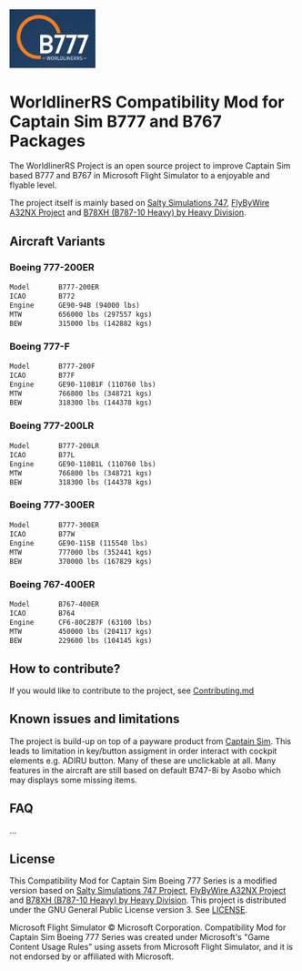 <img src="./worldlinerrs/banner/logo/WorldlinerRS.png" width=30% height=30%>

# WorldlinerRS Compatibility Mod for Captain Sim B777 and B767 Packages

The WorldlinerRS Project is an open source project to improve Captain Sim based B777 and B767 in Microsoft Flight Simulator to a enjoyable and flyable level.

The project itself is mainly based on [Salty Simulations 747](https://github.com/saltysimulations/salty-747), [FlyByWire A32NX Project](https://github.com/flybywiresim/a32nx) and [B78XH (B787-10 Heavy) by Heavy Division](https://github.com/Heavy-Division/B78XH).

## Aircraft Variants

### Boeing 777-200ER

 ```
 Model       B777-200ER
 ICAO        B772
 Engine      GE90-94B (94000 lbs)
 MTW         656000 lbs (297557 kgs)
 BEW         315000 lbs (142882 kgs)
 ```

### Boeing 777-F

 ```
 Model       B777-200F
 ICAO        B77F
 Engine      GE90-110B1F (110760 lbs)
 MTW         766800 lbs (348721 kgs)
 BEW         318300 lbs (144378 kgs)
 ```

### Boeing 777-200LR

 ```
 Model       B777-200LR
 ICAO        B77L
 Engine      GE90-110B1L (110760 lbs)
 MTW         766800 lbs (348721 kgs)
 BEW         318300 lbs (144378 kgs)
 ```

### Boeing 777-300ER

 ```
 Model       B777-300ER
 ICAO        B77W
 Engine      GE90-115B (115540 lbs)
 MTW         777000 lbs (352441 kgs)
 BEW         370000 lbs (167829 kgs)
 ```

 ### Boeing 767-400ER

 ```
 Model       B767-400ER
 ICAO        B764
 Engine      CF6-80C2B7F (63100 lbs)
 MTW         450000 lbs (204117 kgs)
 BEW         229600 lbs (104145 kgs)
 ```

## How to contribute?
If you would like to contribute to the project, see [Contributing.md](./Contributing.md)

## Known issues and limitations

The project is build-up on top of a payware product from [Captain Sim](https://captainsim.net/). This leads to limitation in key/button assigment in order interact with cockpit elements e.g. ADIRU button. Many of these are unclickable at all. Many features in the aircraft are still based on default B747-8i by Asobo which may displays some missing items.  

## FAQ

...

## License

This Compatibility Mod for Captain Sim Boeing 777 Series is a modified version based on [Salty Simulations 747 Project](https://github.com/saltysimulations/salty-747), [FlyByWire A32NX Project](https://github.com/flybywiresim/a32nx) and [B78XH (B787-10 Heavy) by Heavy Division](https://github.com/Heavy-Division/B78XH). This project is distributed under the GNU General Public License version 3. See [LICENSE](./LICENSE).

Microsoft Flight Simulator © Microsoft Corporation. Compatibility Mod for Captain Sim Boeing 777 Series was created under Microsoft's "Game Content Usage Rules" using assets from Microsoft Flight Simulator, and it is not endorsed by or affiliated with Microsoft.
